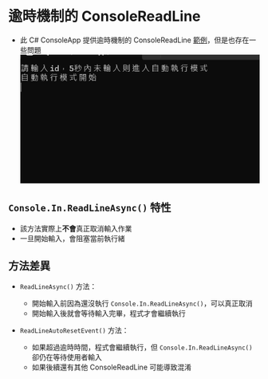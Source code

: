 # 逾時機制的 ConsoleReadLine

- 此 C# ConsoleApp 提供逾時機制的 ConsoleReadLine [範例](Program.cs)，但是也存在一些問題
![](01.png)

## `Console.In.ReadLineAsync()` 特性
- 該方法實際上**不會**真正取消輸入作業
- 一旦開始輸入，會阻塞當前執行緒


## 方法差異
- `ReadLineAsync()` 方法：
  - 開始輸入前因為還沒執行 `Console.In.ReadLineAsync()`，可以真正取消
  - 開始輸入後就會等待輸入完畢，程式才會繼續執行

- `ReadLineAutoResetEvent()` 方法：
  - 如果超過逾時時間，程式會繼續執行，但 `Console.In.ReadLineAsync()` 卻仍在等待使用者輸入
  - 如果後續還有其他 ConsoleReadLine 可能導致混淆